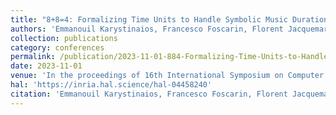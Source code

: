 ```yaml
---
title: "8+8=4: Formalizing Time Units to Handle Symbolic Music Durations"
authors: 'Emmanouil Karystinaios, Francesco Foscarin, Florent Jacquemard, Masahiko Sakai, Satoshi Tojo, Gerhard Widmer'
collection: publications
category: conferences
permalink: /publication/2023-11-01-884-Formalizing-Time-Units-to-Handle-Symbolic-Music-Durations
date: 2023-11-01
venue: 'In the proceedings of 16th International Symposium on Computer Music Multidisciplinary Research (CMMR)'
hal: 'https://inria.hal.science/hal-04458240'
citation: 'Emmanouil Karystinaios, Francesco Foscarin, Florent Jacquemard, Masahiko Sakai, Satoshi Tojo, Gerhard Widmer, &quot;8+8=4: Formalizing Time Units to Handle Symbolic Music Durations&quot; In the proceedings of 16th International Symposium on Computer Music Multidisciplinary Research (CMMR), 2023.'
---
```

